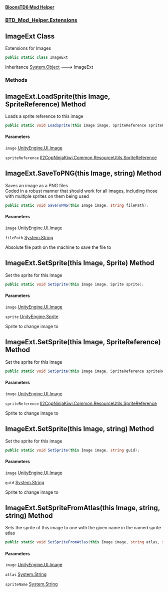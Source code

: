 #### [BloonsTD6 Mod Helper](README.md 'README')
### [BTD_Mod_Helper.Extensions](README.md#BTD_Mod_Helper.Extensions 'BTD_Mod_Helper.Extensions')

## ImageExt Class

Extensions for Images

```csharp
public static class ImageExt
```

Inheritance [System.Object](https://docs.microsoft.com/en-us/dotnet/api/System.Object 'System.Object') &#129106; ImageExt
### Methods

<a name='BTD_Mod_Helper.Extensions.ImageExt.LoadSprite(thisImage,SpriteReference)'></a>

## ImageExt.LoadSprite(this Image, SpriteReference) Method

Loads a sprite reference to this image

```csharp
public static void LoadSprite(this Image image, SpriteReference spriteReference);
```
#### Parameters

<a name='BTD_Mod_Helper.Extensions.ImageExt.LoadSprite(thisImage,SpriteReference).image'></a>

`image` [UnityEngine.UI.Image](https://docs.microsoft.com/en-us/dotnet/api/UnityEngine.UI.Image 'UnityEngine.UI.Image')

<a name='BTD_Mod_Helper.Extensions.ImageExt.LoadSprite(thisImage,SpriteReference).spriteReference'></a>

`spriteReference` [Il2CppNinjaKiwi.Common.ResourceUtils.SpriteReference](https://docs.microsoft.com/en-us/dotnet/api/Il2CppNinjaKiwi.Common.ResourceUtils.SpriteReference 'Il2CppNinjaKiwi.Common.ResourceUtils.SpriteReference')

<a name='BTD_Mod_Helper.Extensions.ImageExt.SaveToPNG(thisImage,string)'></a>

## ImageExt.SaveToPNG(this Image, string) Method

Saves an image as a PNG files  
Coded in a robust manner that should work for all images, including those with multiple sprites on them being used

```csharp
public static void SaveToPNG(this Image image, string filePath);
```
#### Parameters

<a name='BTD_Mod_Helper.Extensions.ImageExt.SaveToPNG(thisImage,string).image'></a>

`image` [UnityEngine.UI.Image](https://docs.microsoft.com/en-us/dotnet/api/UnityEngine.UI.Image 'UnityEngine.UI.Image')

<a name='BTD_Mod_Helper.Extensions.ImageExt.SaveToPNG(thisImage,string).filePath'></a>

`filePath` [System.String](https://docs.microsoft.com/en-us/dotnet/api/System.String 'System.String')

Absolute file path on the machine to save the file to

<a name='BTD_Mod_Helper.Extensions.ImageExt.SetSprite(thisImage,Sprite)'></a>

## ImageExt.SetSprite(this Image, Sprite) Method

Set the sprite for this image

```csharp
public static void SetSprite(this Image image, Sprite sprite);
```
#### Parameters

<a name='BTD_Mod_Helper.Extensions.ImageExt.SetSprite(thisImage,Sprite).image'></a>

`image` [UnityEngine.UI.Image](https://docs.microsoft.com/en-us/dotnet/api/UnityEngine.UI.Image 'UnityEngine.UI.Image')

<a name='BTD_Mod_Helper.Extensions.ImageExt.SetSprite(thisImage,Sprite).sprite'></a>

`sprite` [UnityEngine.Sprite](https://docs.microsoft.com/en-us/dotnet/api/UnityEngine.Sprite 'UnityEngine.Sprite')

Sprite to change image to

<a name='BTD_Mod_Helper.Extensions.ImageExt.SetSprite(thisImage,SpriteReference)'></a>

## ImageExt.SetSprite(this Image, SpriteReference) Method

Set the sprite for this image

```csharp
public static void SetSprite(this Image image, SpriteReference spriteReference);
```
#### Parameters

<a name='BTD_Mod_Helper.Extensions.ImageExt.SetSprite(thisImage,SpriteReference).image'></a>

`image` [UnityEngine.UI.Image](https://docs.microsoft.com/en-us/dotnet/api/UnityEngine.UI.Image 'UnityEngine.UI.Image')

<a name='BTD_Mod_Helper.Extensions.ImageExt.SetSprite(thisImage,SpriteReference).spriteReference'></a>

`spriteReference` [Il2CppNinjaKiwi.Common.ResourceUtils.SpriteReference](https://docs.microsoft.com/en-us/dotnet/api/Il2CppNinjaKiwi.Common.ResourceUtils.SpriteReference 'Il2CppNinjaKiwi.Common.ResourceUtils.SpriteReference')

Sprite to change image to

<a name='BTD_Mod_Helper.Extensions.ImageExt.SetSprite(thisImage,string)'></a>

## ImageExt.SetSprite(this Image, string) Method

Set the sprite for this image

```csharp
public static void SetSprite(this Image image, string guid);
```
#### Parameters

<a name='BTD_Mod_Helper.Extensions.ImageExt.SetSprite(thisImage,string).image'></a>

`image` [UnityEngine.UI.Image](https://docs.microsoft.com/en-us/dotnet/api/UnityEngine.UI.Image 'UnityEngine.UI.Image')

<a name='BTD_Mod_Helper.Extensions.ImageExt.SetSprite(thisImage,string).guid'></a>

`guid` [System.String](https://docs.microsoft.com/en-us/dotnet/api/System.String 'System.String')

Sprite to change image to

<a name='BTD_Mod_Helper.Extensions.ImageExt.SetSpriteFromAtlas(thisImage,string,string)'></a>

## ImageExt.SetSpriteFromAtlas(this Image, string, string) Method

Sets the sprite of this image to one with the given name in the named sprite atlas

```csharp
public static void SetSpriteFromAtlas(this Image image, string atlas, string spriteName);
```
#### Parameters

<a name='BTD_Mod_Helper.Extensions.ImageExt.SetSpriteFromAtlas(thisImage,string,string).image'></a>

`image` [UnityEngine.UI.Image](https://docs.microsoft.com/en-us/dotnet/api/UnityEngine.UI.Image 'UnityEngine.UI.Image')

<a name='BTD_Mod_Helper.Extensions.ImageExt.SetSpriteFromAtlas(thisImage,string,string).atlas'></a>

`atlas` [System.String](https://docs.microsoft.com/en-us/dotnet/api/System.String 'System.String')

<a name='BTD_Mod_Helper.Extensions.ImageExt.SetSpriteFromAtlas(thisImage,string,string).spriteName'></a>

`spriteName` [System.String](https://docs.microsoft.com/en-us/dotnet/api/System.String 'System.String')